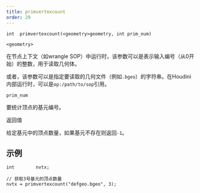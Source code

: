 ```yaml
---
title: primvertexcount
order: 29
---
```

`int  primvertexcount(<geometry>geometry, int prim_num)`

`<geometry>`

在节点上下文（如wrangle SOP）中运行时，该参数可以是表示输入编号（从0开始）的整数，用于读取几何体。

或者，该参数可以是指定要读取的几何文件（例如`.bgeo`）的字符串。在Houdini内部运行时，可以是`op:/path/to/sop`引用。

`prim_num`

要统计顶点的基元编号。

返回值

给定基元中的顶点数量，如果基元不存在则返回`-1`。

## 示例

```vex
int        nvtx;

// 获取3号基元的顶点数量
nvtx = primvertexcount("defgeo.bgeo", 3);

```
